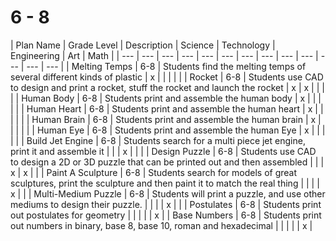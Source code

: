 # 6 - 8



| Plan Name | Grade Level | Description | Science | Technology | Engineering | Art | Math |
| --- | --- | --- | --- | --- | --- | --- | --- | --- | --- | --- | --- | --- |
| Melting Temps | 6-8 | Students find the melting temps of several different kinds of plastic | x |   |   |   |   |
| Rocket | 6-8 | Students use CAD to design and print a rocket, stuff the rocket and launch the rocket | x | x |   |   |   |
| Human Body | 6-8 | Students print and assemble the human body | x |   |   |   |   |
| Human Heart | 6-8 | Students print and assemble the human heart | x |   |   |   |   |
| Human Brain | 6-8 | Students print and assemble the human brain | x |   |   |   |   |
| Human Eye | 6-8 | Students print and assemble the human Eye | x |   |   |   |   |
| Build Jet Engine | 6-8 | Students search for a multi piece jet engine, print it and assemble it |   |   | x |   |   |
| Design Puzzle | 6-8 | Students use CAD to design a 2D or 3D puzzle that can be printed out and then assembled |   |   | x | x |   |
| Paint A Sculpture | 6-8 | Students search for models of great sculptures, print the sculpture and then paint it to match the real thing |   |   |   | x |   |
| Multi-Medium Puzzle | 6-8 | Students will print a puzzle, and use other mediums to design their puzzle. |   |   |   | x |   |
| Postulates | 6-8 | Students print out postulates for geometry |   |   |   |   | x |
| Base Numbers | 6-8 | Students print out numbers in binary, base 8, base 10, roman and hexadecimal |   |   |   |   | x |

